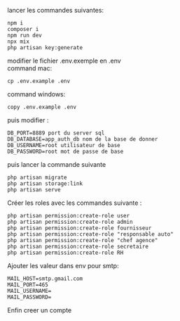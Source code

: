lancer les commandes suivantes:
```
npm i
composer i
npm run dev
npx mix
php artisan key:generate
```
modifier le fichier .env.exemple en .env <br> 
command mac:
```
cp .env.example .env 
```
command windows:
```text
copy .env.example .env
```

puis modifier :
```
DB_PORT=8889 port du server sql
DB_DATABASE=app_auth_db nom de la base de donner
DB_USERNAME=root utilisateur de base
DB_PASSWORD=root mot de passe de base
```
puis lancer la commande suivante
```
php artisan migrate
php artisan storage:link
php artisan serve
```
Créer les roles avec les commandes suivante :
```
php artisan permission:create-role user
php artisan permission:create-role admin
php artisan permission:create-role fournisseur
php artisan permission:create-role "responsable auto"
php artisan permission:create-role "chef agence"
php artisan permission:create-role secretaire
php artisan permission:create-role RH
```

Ajouter les valeur dans env pour smtp:
```
MAIL_HOST=smtp.gmail.com
MAIL_PORT=465
MAIL_USERNAME=
MAIL_PASSWORD=
```


Enfin creer un compte 
